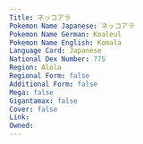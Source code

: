 ```yaml
---
﻿Title: ネッコアラ
Pokemon Name Japanese: ネッコアラ
Pokemon Name German: Koaleul
Pokemon Name English: Komala
Language Card: Japanese
National Dex Number: 775
Region: Alola
Regional Form: false
Additional Form: false
Mega: false
Gigantamax: false
Cover: false
Link: 
Owned: 
---
```

